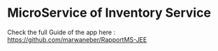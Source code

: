 # MicroService of Inventory Service

Check the full Guide of the app here : https://github.com/marwaneber/RapportMS-JEE
